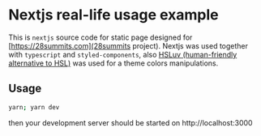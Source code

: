 # Nextjs real-life usage example

This is `nextjs` source code for static page designed for [https://28summits.com](28summits project).
Nextjs was used together with `typescript` and `styled-components`, also [HSLuv (human-friendly alternative to HSL)](https://www.hsluv.org/) was used for a theme colors manipulations.

## Usage

```sh
yarn; yarn dev
```

then your development server should be started on http://localhost:3000
